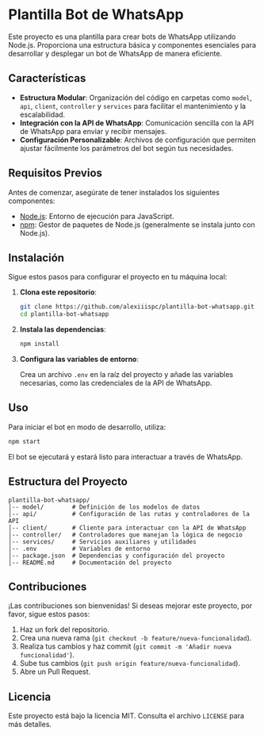 # Plantilla Bot de WhatsApp

Este proyecto es una plantilla para crear bots de WhatsApp utilizando Node.js. Proporciona una estructura básica y componentes esenciales para desarrollar y desplegar un bot de WhatsApp de manera eficiente.

## Características

- **Estructura Modular**: Organización del código en carpetas como `model`, `api`, `client`, `controller` y `services` para facilitar el mantenimiento y la escalabilidad.
- **Integración con la API de WhatsApp**: Comunicación sencilla con la API de WhatsApp para enviar y recibir mensajes.
- **Configuración Personalizable**: Archivos de configuración que permiten ajustar fácilmente los parámetros del bot según tus necesidades.

## Requisitos Previos

Antes de comenzar, asegúrate de tener instalados los siguientes componentes:

- [Node.js](https://nodejs.org/): Entorno de ejecución para JavaScript.
- [npm](https://www.npmjs.com/): Gestor de paquetes de Node.js (generalmente se instala junto con Node.js).

## Instalación

Sigue estos pasos para configurar el proyecto en tu máquina local:

1. **Clona este repositorio**:

   ```bash
   git clone https://github.com/alexiiispc/plantilla-bot-whatsapp.git
   cd plantilla-bot-whatsapp
   ```

2. **Instala las dependencias**:

   ```bash
   npm install
   ```

3. **Configura las variables de entorno**:

   Crea un archivo `.env` en la raíz del proyecto y añade las variables necesarias, como las credenciales de la API de WhatsApp.

## Uso

Para iniciar el bot en modo de desarrollo, utiliza:

```bash
npm start
```

El bot se ejecutará y estará listo para interactuar a través de WhatsApp.

## Estructura del Proyecto

```plaintext
plantilla-bot-whatsapp/
│-- model/        # Definición de los modelos de datos
│-- api/          # Configuración de las rutas y controladores de la API
│-- client/       # Cliente para interactuar con la API de WhatsApp
│-- controller/   # Controladores que manejan la lógica de negocio
│-- services/     # Servicios auxiliares y utilidades
│-- .env          # Variables de entorno
│-- package.json  # Dependencias y configuración del proyecto
│-- README.md     # Documentación del proyecto
```

## Contribuciones

¡Las contribuciones son bienvenidas! Si deseas mejorar este proyecto, por favor, sigue estos pasos:

1. Haz un fork del repositorio.
2. Crea una nueva rama (`git checkout -b feature/nueva-funcionalidad`).
3. Realiza tus cambios y haz commit (`git commit -m 'Añadir nueva funcionalidad'`).
4. Sube tus cambios (`git push origin feature/nueva-funcionalidad`).
5. Abre un Pull Request.

## Licencia

Este proyecto está bajo la licencia MIT. Consulta el archivo `LICENSE` para más detalles.
